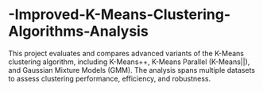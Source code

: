 # -Improved-K-Means-Clustering-Algorithms-Analysis
This project evaluates and compares advanced variants of the K-Means clustering algorithm, including K-Means++, K-Means Parallel (K-Means||), and Gaussian Mixture Models (GMM). The analysis spans multiple datasets to assess clustering performance, efficiency, and robustness.
